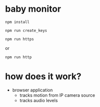 # baby monitor

`npm install`

`npm run create_keys`

`npm run https`

or

`npm run http`



# how does it work?

* browser application
  * tracks motion from IP camera source
  * tracks audio levels 
